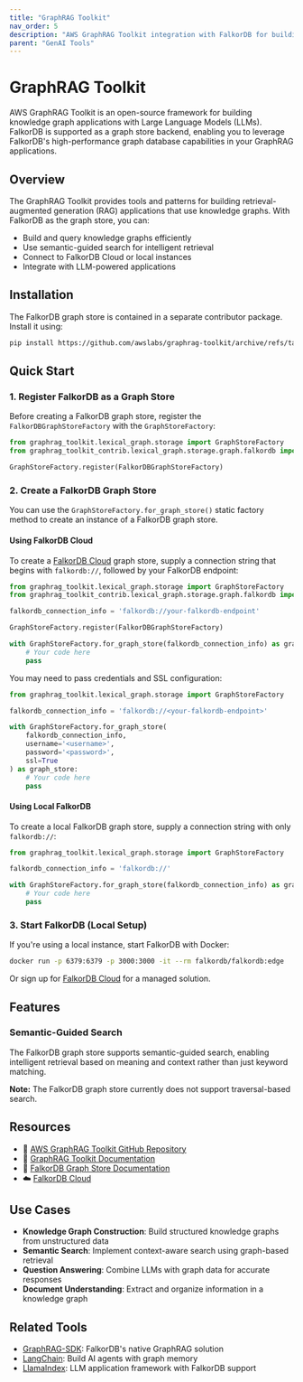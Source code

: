 ```yaml
---
title: "GraphRAG Toolkit"
nav_order: 5
description: "AWS GraphRAG Toolkit integration with FalkorDB for building knowledge graph applications."
parent: "GenAI Tools"
---
```


# GraphRAG Toolkit

AWS GraphRAG Toolkit is an open-source framework for building knowledge graph applications with Large Language Models (LLMs). FalkorDB is supported as a graph store backend, enabling you to leverage FalkorDB's high-performance graph database capabilities in your GraphRAG applications.

## Overview

The GraphRAG Toolkit provides tools and patterns for building retrieval-augmented generation (RAG) applications that use knowledge graphs. With FalkorDB as the graph store, you can:

- Build and query knowledge graphs efficiently
- Use semantic-guided search for intelligent retrieval
- Connect to FalkorDB Cloud or local instances
- Integrate with LLM-powered applications

## Installation

The FalkorDB graph store is contained in a separate contributor package. Install it using:

```bash
pip install https://github.com/awslabs/graphrag-toolkit/archive/refs/tags/v3.13.3.zip#subdirectory=lexical-graph-contrib/falkordb
```

## Quick Start

### 1. Register FalkorDB as a Graph Store

Before creating a FalkorDB graph store, register the `FalkorDBGraphStoreFactory` with the `GraphStoreFactory`:

```python
from graphrag_toolkit.lexical_graph.storage import GraphStoreFactory
from graphrag_toolkit_contrib.lexical_graph.storage.graph.falkordb import FalkorDBGraphStoreFactory

GraphStoreFactory.register(FalkorDBGraphStoreFactory)
```

### 2. Create a FalkorDB Graph Store

You can use the `GraphStoreFactory.for_graph_store()` static factory method to create an instance of a FalkorDB graph store.

#### Using FalkorDB Cloud

To create a [FalkorDB Cloud](https://app.falkordb.cloud) graph store, supply a connection string that begins with `falkordb://`, followed by your FalkorDB endpoint:

```python
from graphrag_toolkit.lexical_graph.storage import GraphStoreFactory
from graphrag_toolkit_contrib.lexical_graph.storage.graph.falkordb import FalkorDBGraphStoreFactory

falkordb_connection_info = 'falkordb://your-falkordb-endpoint'

GraphStoreFactory.register(FalkorDBGraphStoreFactory)

with GraphStoreFactory.for_graph_store(falkordb_connection_info) as graph_store:
    # Your code here
    pass
```

You may need to pass credentials and SSL configuration:

```python
from graphrag_toolkit.lexical_graph.storage import GraphStoreFactory

falkordb_connection_info = 'falkordb://<your-falkordb-endpoint>'

with GraphStoreFactory.for_graph_store(
    falkordb_connection_info,
    username='<username>',
    password='<password>',
    ssl=True
) as graph_store:
    # Your code here
    pass
```

#### Using Local FalkorDB

To create a local FalkorDB graph store, supply a connection string with only `falkordb://`:

```python
from graphrag_toolkit.lexical_graph.storage import GraphStoreFactory

falkordb_connection_info = 'falkordb://'

with GraphStoreFactory.for_graph_store(falkordb_connection_info) as graph_store:
    # Your code here
    pass
```

### 3. Start FalkorDB (Local Setup)

If you're using a local instance, start FalkorDB with Docker:

```bash
docker run -p 6379:6379 -p 3000:3000 -it --rm falkordb/falkordb:edge
```

Or sign up for [FalkorDB Cloud](https://app.falkordb.cloud) for a managed solution.

## Features

### Semantic-Guided Search

The FalkorDB graph store supports semantic-guided search, enabling intelligent retrieval based on meaning and context rather than just keyword matching.

**Note:** The FalkorDB graph store currently does not support traversal-based search.

## Resources

- 🔗 [AWS GraphRAG Toolkit GitHub Repository](https://github.com/awslabs/graphrag-toolkit)
- 📖 [GraphRAG Toolkit Documentation](https://github.com/awslabs/graphrag-toolkit/tree/main/docs)
- 📓 [FalkorDB Graph Store Documentation](https://github.com/awslabs/graphrag-toolkit/blob/main/docs/lexical-graph/graph-store-falkor-db.md)
- ☁️ [FalkorDB Cloud](https://app.falkordb.cloud)

## Use Cases

- **Knowledge Graph Construction**: Build structured knowledge graphs from unstructured data
- **Semantic Search**: Implement context-aware search using graph-based retrieval
- **Question Answering**: Combine LLMs with graph data for accurate responses
- **Document Understanding**: Extract and organize information in a knowledge graph

## Related Tools

- [GraphRAG-SDK](./graphrag-sdk.md): FalkorDB's native GraphRAG solution
- [LangChain](./langchain.md): Build AI agents with graph memory
- [LlamaIndex](./llamaindex.md): LLM application framework with FalkorDB support
